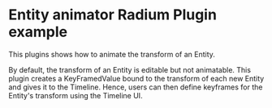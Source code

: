 # Entity animator Radium Plugin example

This plugins shows how to animate the transform of an Entity.

By default, the transform of an Entity is editable but not animatable.
This plugin creates a KeyFramedValue bound to the transform of each new Entity
and gives it to the Timeline.
Hence, users can then define keyframes for the Entity's transform using the
Timeline UI.
